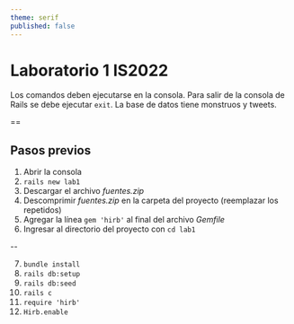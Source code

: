 ```yaml
---
theme: serif
published: false
---
```


# Laboratorio 1 IS2022

Los comandos deben ejecutarse en la consola.
Para salir de la consola de Rails se debe ejecutar `exit`.
La base de datos tiene monstruos y tweets.

==

## Pasos previos

1. Abrir la consola
2. `rails new lab1`
3. Descargar el archivo _fuentes.zip_
4. Descomprimir _fuentes.zip_ en la carpeta del proyecto (reemplazar los repetidos)
5. Agregar la línea `gem 'hirb'` al final del archivo _Gemfile_
6. Ingresar al directorio del proyecto con `cd lab1`

--

7. `bundle install`
8. `rails db:setup`
9. `rails db:seed`
10. `rails c`
11. `require 'hirb'`
12. `Hirb.enable`
